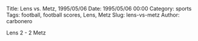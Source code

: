 Title: Lens vs. Metz, 1995/05/06
Date: 1995/05/06 00:00
Category: sports
Tags: football, football scores, Lens, Metz
Slug: lens-vs-metz
Author: carbonero


Lens 2 - 2 Metz
